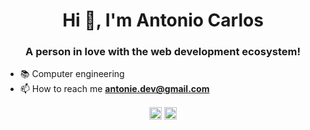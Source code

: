 <h1 align="center">Hi 😬, I'm Antonio Carlos</h1>
<h3 align="center">A person in love with the web development ecosystem!</h3>




- 📚 Computer engineering
- 📫 How to reach me **antonie.dev@gmail.com**








<p align="center">
<a href="https://twitter.com/@jaspion66" target="blank"><img align="center" src="https://cdn.jsdelivr.net/npm/simple-icons@3.0.1/icons/twitter.svg" alt="@jaspion66" height="20" width="20" /></a>
<a href="https://linkedin.com/in/antonio-carlos-44b106129" target="blank"><img align="center" src="https://cdn.jsdelivr.net/npm/simple-icons@3.0.1/icons/linkedin.svg" alt="antonio-carlos-44b106129" height="20" width="20" /></a>
</p>



